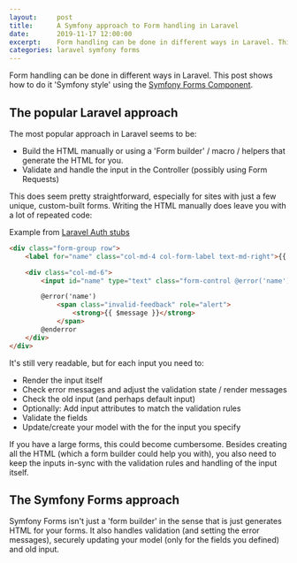 ```yaml
---
layout:     post
title:      A Symfony approach to Form handling in Laravel
date:       2019-11-17 12:00:00
excerpt:    Form handling can be done in different ways in Laravel. This post shows how to do it 'Symfony style' using the Symfony Forms Component. 
categories: laravel symfony forms
---
```


Form handling can be done in different ways in Laravel. This post shows how to do it 'Symfony style' using the [Symfony Forms Component](https://symfony.com/doc/current/forms.html).

## The popular Laravel approach
The most popular approach in Laravel seems to be:
 - Build the HTML manually or using a 'Form builder' / macro / helpers that generate the HTML for you.
 - Validate and handle the input in the Controller (possibly using Form Requests)
 
This does seem pretty straightforward, especially for sites with just a few unique, custom-built forms. Writing the HTML manually does leave you with a lot of repeated code:

Example from [Laravel Auth stubs](https://github.com/laravel/ui/blob/v1.1.1/src/Auth/bootstrap-stubs/auth/register.stub)

```html
<div class="form-group row">
    <label for="name" class="col-md-4 col-form-label text-md-right">{{ __('Name') }}</label>

    <div class="col-md-6">
        <input id="name" type="text" class="form-control @error('name') is-invalid @enderror" name="name" value="{{ old('name') }}" required autocomplete="name" autofocus>

        @error('name')
            <span class="invalid-feedback" role="alert">
                <strong>{{ $message }}</strong>
            </span>
        @enderror
    </div>
</div>
```
 
It's still very readable, but for each input you need to:
 - Render the input itself
 - Check error messages and adjust the validation state / render messages
 - Check the old input (and perhaps default input)
 - Optionally: Add input attributes to match the validation rules
 - Validate the fields
 - Update/create your model with the for the input you specify
 
 If you have a large forms, this could become cumbersome. Besides creating all the HTML (which a form builder could help you with), 
 you also need to keep the inputs in-sync with the validation rules and handling of the input itself.
 
 ## The Symfony Forms approach
 Symfony Forms isn't just a 'form builder' in the sense that is just generates HTML for your forms. 
 It also handles validation (and setting the error messages), securely updating your model (only for the fields you defined) and old input.
 
